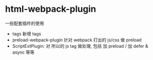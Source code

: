 # html-webpack-plugin

一些配套插件的使用

- tags 新增 tags
- preload-webpack-plugin 针对 webpack 打出的 js/css 做 preload
- ScriptExtPlugin: 对 所以的 js tag 做处理, 包括 加 preload / 加 defer & async 等等
